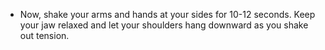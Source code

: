 - Now, shake your arms and hands at your sides for 10-12 seconds. Keep your jaw relaxed and let your shoulders hang downward as you shake out tension.
